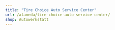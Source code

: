 ```yaml
---
title: "Tire Choice Auto Service Center"
url: /alameda/tire-choice-auto-service-center/
shop: Autowerkstatt
---
```

